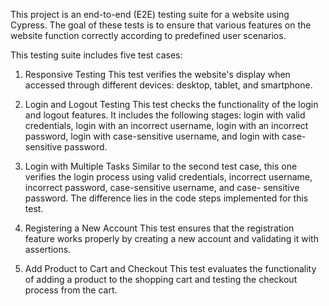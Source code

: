 This project is an end-to-end (E2E) testing suite for a website using Cypress. The goal of these tests is to ensure that various features on the website function correctly according to predefined user scenarios.

This testing suite includes five test cases:

1.  Responsive Testing
    This test verifies the website's display when accessed through different devices: desktop, tablet, and smartphone.

2.  Login and Logout Testing
    This test checks the functionality of the login and logout features. It includes the following stages: login with valid credentials, login with an incorrect username,          login with an incorrect password, login with case-sensitive username, and login with case-sensitive password.

3.  Login with Multiple Tasks
    Similar to the second test case, this one verifies the login process using valid credentials, incorrect username, incorrect password, case-sensitive username, and case-        sensitive password. The difference lies in the code steps implemented for this test.

4.  Registering a New Account
    This test ensures that the registration feature works properly by creating a new account and validating it with assertions.

5.  Add Product to Cart and Checkout
    This test evaluates the functionality of adding a product to the shopping cart and testing the checkout process from the cart.
